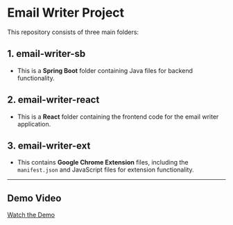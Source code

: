 # Email Writer Project

This repository consists of three main folders:

## 1. email-writer-sb
- This is a **Spring Boot** folder containing Java files for backend functionality.

## 2. email-writer-react
- This is a **React** folder containing the frontend code for the email writer application.

## 3. email-writer-ext
- This contains **Google Chrome Extension** files, including the `manifest.json` and JavaScript files for extension functionality.

---

## Demo Video

[Watch the Demo](https://drive.google.com/file/d/18w5M-TmnL6p-woKXwr7SOgqH8d7bmmah/view?usp=drivesdk)

